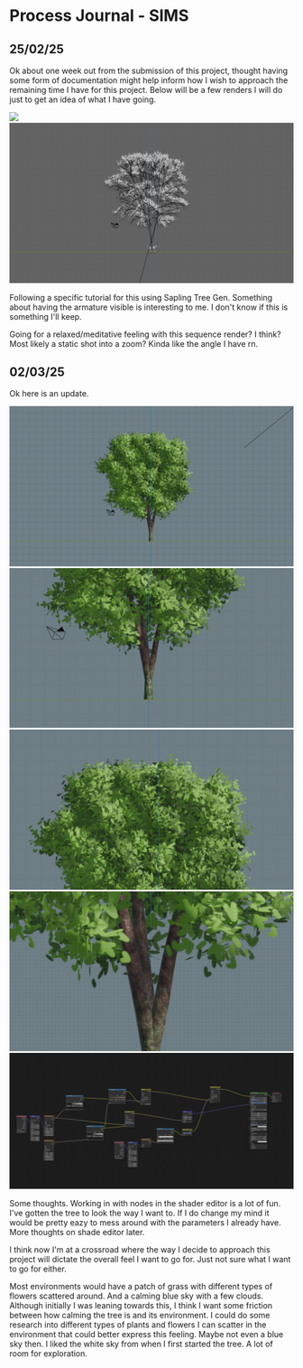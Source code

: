 # Process Journal - SIMS

## 25/02/25
Ok about one week out from the submission of this project, thought having some form of documentation might help inform how I wish to approach the remaining time I have for this project. Below will be a few renders I will do just to get an idea of what I have going. 

![](/SIMS/process/media/0250_1-ezgif.com-video-to-gif-converter.gif)
![](/SIMS/process/media/untitled.png)

Following a specific tutorial for this using Sapling Tree Gen. Something about having the armature visible is interesting to me. I don't know if this is something I'll keep.  

Going for a relaxed/meditative feeling with this sequence render? I think? Most likely a static shot into a zoom? Kinda like the angle I have rn.

## 02/03/25

Ok here is an update.

![](/SIMS/process/media/tree-bark2.jpg)
![](/SIMS/process/media/tree-bark3.jpg)
![](/SIMS/process/media/tree-bark4.jpg)
![](/SIMS/process/media/tree-bark5.jpg)
![](/SIMS/process/media/shader.png)

Some thoughts. Working in with nodes in the shader editor is a lot of fun. I've gotten the tree to look the way I want to. If I do change my mind it would be pretty eazy to mess around with the parameters I already have. More thoughts on shade editor later. 

I think now I'm at a crossroad where the way I decide to approach this project will dictate the overall feel I want to go for. Just not sure what I want to go for either. 

Most environments would have a patch of grass with different types of flowers scattered around. And a calming blue sky with a few clouds. Although initially I was leaning towards this, I think I want some friction between how calming the tree is and its environment. I could do some research into different types of plants and flowers I can scatter in the environment that could better express this feeling. Maybe not even a blue sky then. I liked the white sky from when I first started the tree. A lot of room for exploration. 
